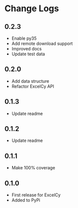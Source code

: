 # Change Logs

## 0.2.3
- Enable py35
- Add remote download support
- Improved docs
- Update test data

## 0.2.0
- Add data structure
- Refactor ExcelCy API

## 0.1.3
- Update readme

## 0.1.2
- Update readme

## 0.1.1
- Make 100% coverage

## 0.1.0
- First release for ExcelCy
- Added to PyPi
